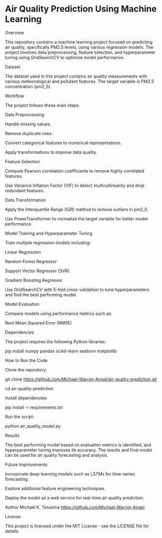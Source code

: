 # Air Quality Prediction Using Machine Learning

Overview

This repository contains a machine learning project focused on predicting air quality, specifically PM2.5 levels, using various regression models. The project involves data preprocessing, feature selection, and hyperparameter tuning using GridSearchCV to optimize model performance.

Dataset

The dataset used in this project contains air quality measurements with various meteorological and pollutant features. The target variable is PM2.5 concentration (pm2_5).

Workflow

The project follows these main steps:

Data Preprocessing

Handle missing values.

Remove duplicate rows.

Convert categorical features to numerical representations.

Apply transformations to improve data quality.

Feature Selection

Compute Pearson correlation coefficients to remove highly correlated features.

Use Variance Inflation Factor (VIF) to detect multicollinearity and drop redundant features.

Data Transformation

Apply the Interquartile Range (IQR) method to remove outliers in pm2_5.

Use PowerTransformer to normalize the target variable for better model performance.

Model Training and Hyperparameter Tuning

Train multiple regression models including:

Linear Regression

Random Forest Regressor

Support Vector Regressor (SVR)

Gradient Boosting Regressor

Use GridSearchCV with 5-fold cross-validation to tune hyperparameters and find the best performing model.

Model Evaluation

Compare models using performance metrics such as:

Root Mean Squared Error (RMSE)


Dependencies

The project requires the following Python libraries:

pip install numpy pandas scikit-learn seaborn matplotlib

How to Run the Code

Clone the repository:

git clone https://github.com/Michael-Warrior-Angel/air-quality-prediction.git

cd air-quality-prediction

Install dependencies:

pip install -r requirements.txt

Run the script:

python air_quality_model.py

Results

The best performing model based on evaluation metrics is identified, and hyperparameter tuning improves its accuracy. The results and final model can be used for air quality forecasting and analysis.

Future Improvements

Incorporate deep learning models such as LSTMs for time-series forecasting.

Explore additional feature engineering techniques.

Deploy the model as a web service for real-time air quality prediction.

Author
Michael K. Tessema
https://github.com/Michael-Warrior-Angel

License

This project is licensed under the MIT License - see the LICENSE file for details.
